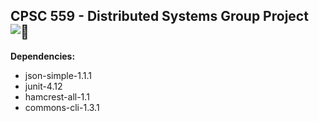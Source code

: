 CPSC 559 - Distributed Systems Group Project ![](https://travis-ci.org/cjhutchi/CPSC559.svg?branch=master)
----------------------------------------------
**Dependencies:**
* json-simple-1.1.1
* junit-4.12
* hamcrest-all-1.1
* commons-cli-1.3.1
